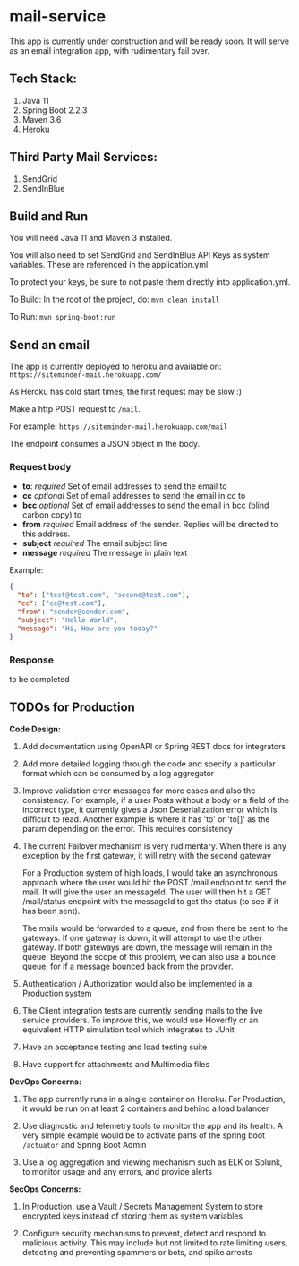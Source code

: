 # mail-service

This app is currently under construction and will be ready soon. It will serve as an email integration app, with rudimentary fail over.  

## Tech Stack:

1. Java 11
2. Spring Boot 2.2.3
3. Maven 3.6
4. Heroku

## Third Party Mail Services:

1. SendGrid
2. SendInBlue


## Build and Run

You will need Java 11 and Maven 3 installed.

You will also need to set SendGrid and SendInBlue API Keys as system variables. 
These are referenced in the application.yml

To protect your keys, be sure to not paste them directly into application.yml.

To Build: 
In the root of the project, do:  `mvn clean install`

To Run: `mvn spring-boot:run`

## Send an email
The app is currently deployed to heroku and available on:
`https://siteminder-mail.herokuapp.com/`

As Heroku has cold start times, the first request may be slow :)

Make a http POST request to `/mail`. 

For example: `https://siteminder-mail.herokuapp.com/mail`

The endpoint consumes a JSON object in the body.

### Request body
* **to**: *required* Set of email addresses to send the email to
* **cc** *optional* Set of email addresses to send the email in cc to
* **bcc** *optional* Set of email addresses to send the email in bcc (blind carbon copy) to
* **from** *required* Email address of the sender. Replies will be directed to this address.
* **subject** *required* The email subject line
* **message** *required* The message in plain text

Example:

```json
{
  "to": ["test@test.com", "second@test.com"],
  "cc": ["cc@test.com"],
  "from": "sender@sender.com",
  "subject": "Hello World",
  "message": "Hi, How are you today?"
}
```

### Response

to be completed

## TODOs for Production

**Code Design:**

1. Add documentation using OpenAPI or Spring REST docs for integrators

2. Add more detailed logging through the code and specify a particular format which can be consumed by a log aggregator

3. Improve validation error messages for more cases and also the consistency. For example, if a user Posts without a body or a field of the incorrect type, it currently gives a
Json Deserialization error which is difficult to read. Another example is where it has 'to' or 'to[]' as the param depending on the error. This requires consistency

4. The current Failover mechanism is very rudimentary. When there is any exception by the first gateway, it will retry with the second gateway
    
   For a Production system of high loads, I would take an asynchronous approach where the user would hit the POST /mail endpoint to send the mail. It will give the user an messageId. 
   The user will then hit a GET /mail/status endpoint with the messageId to get the status (to see if it has been sent). 
   
   The mails would be forwarded to a queue, and from there be sent to the gateways. If one gateway is down, it will attempt to use the other gateway. If both gateways are down, the message will remain in the queue. Beyond the scope of this problem, we can also use a bounce queue,
   for if a message bounced back from the provider.
        
5. Authentication / Authorization would also be implemented in a Production system

6. The Client integration tests are currently sending mails to the live service providers. To improve this, we would use Hoverfly or an equivalent HTTP simulation tool which integrates to JUnit

7. Have an acceptance testing and load testing suite

8. Have support for attachments and Multimedia files 

**DevOps Concerns:**

1. The app currently runs in a single container on Heroku. For Production, it would be run on at least 2 containers and behind a load balancer

2. Use diagnostic and telemetry tools to monitor the app and its health. A very simple example would be to activate parts of the spring boot ``` /actuator ``` and Spring Boot Admin

3. Use a log aggregation and viewing mechanism such as ELK or Splunk, to monitor usage and any errors, and provide alerts 

**SecOps Concerns:**

1. In Production, use a Vault / Secrets Management System to store encrypted keys instead of storing them as system variables 

2. Configure security mechanisms to prevent, detect and respond to malicious activity. This may include but not limited to rate limiting users, detecting and preventing spammers or bots, and spike arrests
